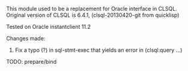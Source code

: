 This module used to be a replacement for Oracle interface in CLSQL.
Original version of CLSQL is 6.4.1, (clsql-20130420-git from quicklisp)

Tested on Oracle instantclient 11.2

Changes made:
1) Fix a typo (?) in sql-stmt-exec that yields an error in (clsql:query ...)

TODO:
prepare/bind
